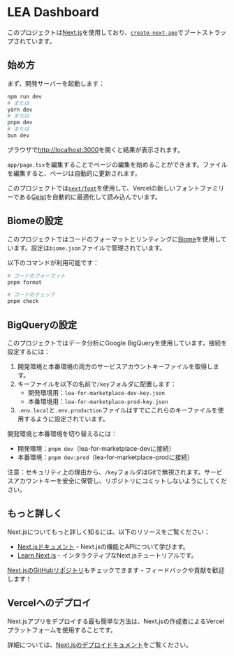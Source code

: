 # LEA Dashboard

このプロジェクトは[Next.js](https://nextjs.org)を使用しており、[`create-next-app`](https://nextjs.org/docs/app/api-reference/cli/create-next-app)でブートストラップされています。

## 始め方

まず、開発サーバーを起動します：

```bash
npm run dev
# または
yarn dev
# または
pnpm dev
# または
bun dev
```

ブラウザで[http://localhost:3000](http://localhost:3000)を開くと結果が表示されます。

`app/page.tsx`を編集することでページの編集を始めることができます。ファイルを編集すると、ページは自動的に更新されます。

このプロジェクトでは[`next/font`](https://nextjs.org/docs/app/building-your-application/optimizing/fonts)を使用して、Vercelの新しいフォントファミリーである[Geist](https://vercel.com/font)を自動的に最適化して読み込んでいます。

## Biomeの設定

このプロジェクトではコードのフォーマットとリンティングに[Biome](https://biomejs.dev/)を使用しています。設定は`biome.json`ファイルで管理されています。

以下のコマンドが利用可能です：

```bash
# コードのフォーマット
pnpm format

# コードのチェック
pnpm check
```

## BigQueryの設定

このプロジェクトではデータ分析にGoogle BigQueryを使用しています。接続を設定するには：

1. 開発環境と本番環境の両方のサービスアカウントキーファイルを取得します。
2. キーファイルを以下の名前で`/key`フォルダに配置します：
   - 開発環境用：`lea-for-marketplace-dev-key.json`
   - 本番環境用：`lea-for-marketplace-prod-key.json`
3. `.env.local`と`.env.production`ファイルはすでにこれらのキーファイルを使用するように設定されています。

開発環境と本番環境を切り替えるには：

- 開発環境：`pnpm dev`（lea-for-marketplace-devに接続）
- 本番環境：`pnpm dev:prod`（lea-for-marketplace-prodに接続）

注意：セキュリティ上の理由から、`/key`フォルダはGitで無視されます。サービスアカウントキーを安全に保管し、リポジトリにコミットしないようにしてください。

## もっと詳しく

Next.jsについてもっと詳しく知るには、以下のリソースをご覧ください：

- [Next.jsドキュメント](https://nextjs.org/docs) - Next.jsの機能とAPIについて学びます。
- [Learn Next.js](https://nextjs.org/learn) - インタラクティブなNext.jsチュートリアルです。

[Next.jsのGitHubリポジトリ](https://github.com/vercel/next.js)もチェックできます - フィードバックや貢献を歓迎します！

## Vercelへのデプロイ

Next.jsアプリをデプロイする最も簡単な方法は、Next.jsの作成者によるVercelプラットフォームを使用することです。

詳細については、[Next.jsのデプロイドキュメント](https://nextjs.org/docs/app/building-your-application/deploying)をご覧ください。
